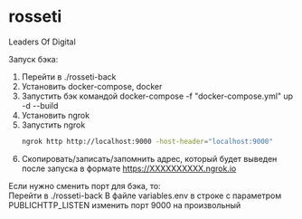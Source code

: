 # rosseti
Leaders Of Digital

Запуск бэка:

1. Перейти в ./rosseti-back
1. Установить docker-compose, docker
1. Запустить бэк командой docker-compose -f "docker-compose.yml" up -d --build
1. Установить ngrok
1. Запустить ngrok 
   ```bash
   ngrok http http://localhost:9000 -host-header="localhost:9000"  
   ```
2. Скопировать/записать/запомнить адрес, который будет выведен после запуска в формате https://XXXXXXXXXX.ngrok.io
  
Если нужно сменить порт для бэка, то:  
Перейти в ./rosseti-back
В файле variables.env в строке с параметром PUBLICHTTP_LISTEN изменить порт 9000 на произвольный
